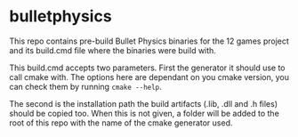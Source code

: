 # bulletphysics
This repo contains pre-build Bullet Physics binaries for the 12 games project and its build.cmd file where the binaries were build with.

This build.cmd accepts two parameters. First the generator it should use to call cmake with. The options here are dependant on you cmake version, you can check them by running ``cmake --help``.

The second is the installation path the build artifacts (.lib, .dll and .h files) should be copied too. When this is not given, a folder will be added to the root of this repo with the name of the cmake generator used. 
